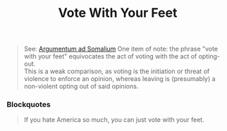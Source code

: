 ﻿---
layout: post
title: Vote With Your Feet
excerpt: "If you hate America so much, you can just go somewhere else."
tags: [fallacies]
comments: true
image:
  feature: sample-image-5.jpg
  credit: WeGraphics
  creditlink: http://wegraphics.net/downloads/free-ultimate-blurred-background-pack/
---


>See: [Argumentum ad Somalium](/argumentum-ad-somalium)
>One item of note: the phrase "vote with your feet" equivocates the act of voting with the act of opting-out.  
This is a weak comparison, as voting is the initiation or threat of violence to enforce an opinion, whereas 
leaving is (presumably) a non-violent opting out of said opinions.

### Blockquotes

>If you hate America so much, you can just vote with your feet.